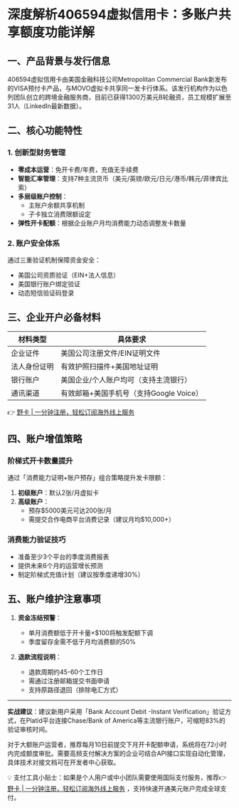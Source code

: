 # 深度解析406594虚拟信用卡：多账户共享额度功能详解

## 一、产品背景与发行信息
406594虚拟信用卡由美国金融科技公司Metropolitan Commercial Bank新发布的VISA预付卡产品，与MOVO虚拟卡共享同一发卡行体系。该发行机构作为以色列团队创立的跨境金融服务商，目前已获得1300万美元B轮融资，员工规模扩展至31人（LinkedIn最新数据）。

## 二、核心功能特性
### 1. 创新型财务管理
- **零成本运营**：免开卡费/年费，充值无手续费
- **智能汇率管理**：支持7种主流货币（美元/英镑/欧元/日元/港币/韩元/菲律宾比索）
- **多层级账户控制**：
  - 主账户余额共享机制
  - 子卡独立消费限额设定
- **弹性开卡配额**：根据企业账户月均消费能力动态调整发卡数量

### 2. 账户安全体系
通过三重验证机制保障资金安全：
- 美国公司资质验证（EIN+法人信息）
- 美国银行账户绑定验证
- 动态短信验证码登录

## 三、企业开户必备材料
| 材料类型       | 具体要求                          |
|----------------|-----------------------------------|
| 企业证件       | 美国公司注册文件/EIN证明文件       |
| 法人身份证明   | 有效护照扫描件+美国地址证明        |
| 银行账户       | 美国企业/个人账户均可（支持主流银行）|
| 通讯渠道       | 有效邮箱+美国手机号（支持Google Voice）|

👉 [野卡 | 一分钟注册，轻松订阅海外线上服务](https://bbtdd.com/yeka)

## 四、账户增值策略
### 阶梯式开卡数量提升
通过「消费能力证明+账户预存」组合策略提升发卡限额：
1. **初级账户**：默认2张/月虚拟卡
2. **高级账户**：
   - 预存$5000美元可达200张/月
   - 需提交合作电商平台消费记录（建议月均$10,000+）

### 消费能力验证技巧
- 准备至少3个平台的季度消费报表
- 提供未来6个月的运营增长预测
- 制定阶梯式充值计划（建议按季度递增30%）

## 五、账户维护注意事项
1. **资金冻结预警**：
   - 单月消费额低于开卡量×$100将触发配额下调
   - 季度留存金需不低于月均消费额的50%

2. **退款流程说明**：
   - 退款周期约45-60个工作日
   - 需通过注册邮箱提交书面申请
   - 支持原路径退回（排除电汇方式）

---

**实战建议**：建议新用户采用「Bank Account Debit -Instant Verification」验证方式，在Platid平台连接Chase/Bank of America等主流银行账户，可缩短83%的验证审核时间。

对于大额账户运营者，推荐每月10日前提交下月开卡配额申请，系统将在72小时内完成额度审批。需要高频支付解决方案的企业可结合API接口实现自动化管理，具体技术对接文档可在开发者中心获取。

💡 支付工具小贴士：如果是个人用户或中小团队需要使用国际支付服务，推荐👉 [野卡 | 一分钟注册，轻松订阅海外线上服务](https://bbtdd.com/yeka) ，支持快速开通美元账户完成全球支付。